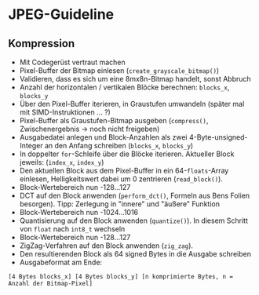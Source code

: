 # JPEG-Guideline
## Kompression

- Mit Codegerüst vertraut machen
- Pixel-Buffer der Bitmap einlesen (`create_grayscale_bitmap()`)
- Validieren, dass es sich um eine 8mx8n-Bitmap handelt, sonst Abbruch
- Anzahl der horizontalen / vertikalen Blöcke berechnen: `blocks_x`, `blocks_y`
- Über den Pixel-Buffer iterieren, in Graustufen umwandeln (später mal mit SIMD-Instruktionen ... ?)
- Pixel-Buffer als Graustufen-Bitmap ausgeben (`compress()`, Zwischenergebnis -> noch nicht freigeben)
- Ausgabedatei anlegen und Block-Anzahlen als zwei 4-Byte-unsigned-Integer an den Anfang schreiben (`blocks_x`, `blocks_y`)
- In doppelter `for`-Schleife über die Blöcke iterieren. Aktueller Block jeweils: (`index_x`, `index_y`)
- Den aktuellen Block aus dem Pixel-Buffer in ein 64-`floats`-Array einlesen, Helligkeitswert dabei um 0 zentrieren (`read_block()`).
- Block-Wertebereich nun -128...127
- DCT auf den Block anwenden (`perform_dct()`, Formeln aus Bens Folien besorgen). Tipp: Zerlegung in "innere" und "äußere" Funktion
- Block-Wertebereich nun -1024...1016
- Quantisierung auf den Block anwenden (`quantize()`). In diesem Schritt von `float` nach `int8_t` wechseln
- Block-Wertebereich nun -128...127
- ZigZag-Verfahren auf den Block anwenden (`zig_zag`).
- Den resultierenden Block als 64 signed Bytes in die Ausgabe schreiben
- Ausgabeformat am Ende:
```
[4 Bytes blocks_x] [4 Bytes blocks_y] [n komprimierte Bytes, n = Anzahl der Bitmap-Pixel]
```
